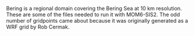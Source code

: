 Bering is a regional domain covering the Bering Sea at 10 km resolution. These are some of the files needed to run it with
MOM6-SIS2. The odd number of gridpoints came about because it was originally generated as a WRF grid by Rob Cermak.
